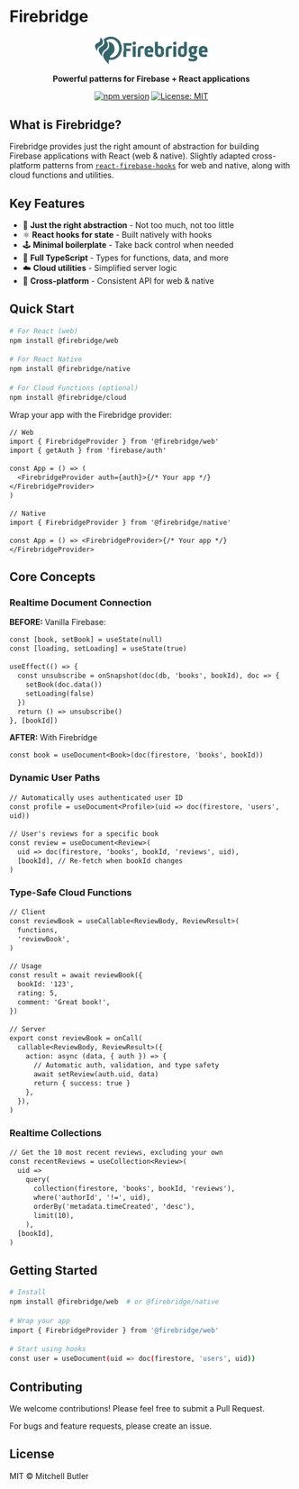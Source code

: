 # Firebridge

<div align="center">
  <img src="docs/logo/light.svg" alt="Firebridge" width="200" />
  <p><strong>Powerful patterns for Firebase + React applications</strong></p>
  
  [![npm version](https://img.shields.io/npm/v/@firebridge/web.svg?style=flat)](https://www.npmjs.com/package/@firebridge/web)
  [![License: MIT](https://img.shields.io/badge/License-MIT-yellow.svg)](https://opensource.org/licenses/MIT)
</div>

## What is Firebridge?

Firebridge provides just the right amount of abstraction for building Firebase applications with React (web & native). Slightly adapted cross-platform patterns from [`react-firebase-hooks`](https://github.com/firebase/firebase-js-sdk/tree/master/packages/react-firebase-hooks) for web and native, along with cloud functions and utilities.

## Key Features

- 🤌 **Just the right abstraction** - Not too much, not too little
- ⚛️ **React hooks for state** - Built natively with hooks
- 🕹️ **Minimal boilerplate** - Take back control when needed
- 🔌 **Full TypeScript** - Types for functions, data, and more
- ☁️ **Cloud utilities** - Simplified server logic
- 📱 **Cross-platform** - Consistent API for web & native

## Quick Start

```bash
# For React (web)
npm install @firebridge/web

# For React Native
npm install @firebridge/native

# For Cloud Functions (optional)
npm install @firebridge/cloud
```

Wrap your app with the Firebridge provider:

```tsx
// Web
import { FirebridgeProvider } from '@firebridge/web'
import { getAuth } from 'firebase/auth'

const App = () => (
  <FirebridgeProvider auth={auth}>{/* Your app */}</FirebridgeProvider>
)

// Native
import { FirebridgeProvider } from '@firebridge/native'

const App = () => <FirebridgeProvider>{/* Your app */}</FirebridgeProvider>
```

## Core Concepts

### Realtime Document Connection

**BEFORE:** Vanilla Firebase:

```tsx
const [book, setBook] = useState(null)
const [loading, setLoading] = useState(true)

useEffect(() => {
  const unsubscribe = onSnapshot(doc(db, 'books', bookId), doc => {
    setBook(doc.data())
    setLoading(false)
  })
  return () => unsubscribe()
}, [bookId])
```

**AFTER:** With Firebridge

```tsx
const book = useDocument<Book>(doc(firestore, 'books', bookId))
```

### Dynamic User Paths

```tsx
// Automatically uses authenticated user ID
const profile = useDocument<Profile>(uid => doc(firestore, 'users', uid))

// User's reviews for a specific book
const review = useDocument<Review>(
  uid => doc(firestore, 'books', bookId, 'reviews', uid),
  [bookId], // Re-fetch when bookId changes
)
```

### Type-Safe Cloud Functions

```tsx
// Client
const reviewBook = useCallable<ReviewBody, ReviewResult>(
  functions,
  'reviewBook',
)

// Usage
const result = await reviewBook({
  bookId: '123',
  rating: 5,
  comment: 'Great book!',
})

// Server
export const reviewBook = onCall(
  callable<ReviewBody, ReviewResult>({
    action: async (data, { auth }) => {
      // Automatic auth, validation, and type safety
      await setReview(auth.uid, data)
      return { success: true }
    },
  }),
)
```

### Realtime Collections

```tsx
// Get the 10 most recent reviews, excluding your own
const recentReviews = useCollection<Review>(
  uid =>
    query(
      collection(firestore, 'books', bookId, 'reviews'),
      where('authorId', '!=', uid),
      orderBy('metadata.timeCreated', 'desc'),
      limit(10),
    ),
  [bookId],
)
```

## Getting Started

```bash
# Install
npm install @firebridge/web  # or @firebridge/native

# Wrap your app
import { FirebridgeProvider } from '@firebridge/web'

# Start using hooks
const user = useDocument(uid => doc(firestore, 'users', uid))
```

## Contributing

We welcome contributions! Please feel free to submit a Pull Request.

For bugs and feature requests, please create an issue.

## License

MIT © Mitchell Butler
